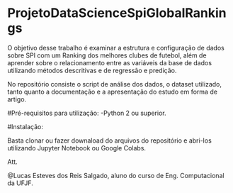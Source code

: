 # ProjetoDataScienceSpiGlobalRankings
O objetivo desse trabalho é examinar a estrutura e configuração de dados sobre SPI com um Ranking dos melhores clubes de futebol, além de aprender sobre o relacionamento entre as variáveis da base de dados utilizando métodos descritivas e de regressão e predição.

No repositório consiste o script de análise dos dados, o dataset utilizado, tanto quanto a documentação e a apresentação do estudo em forma de artigo.

#Pré-requisitos para utilização:
-Python 2 ou superior.

#Instalação:

Basta clonar ou fazer downaload do arquivos do repositório e abri-los utilizando Jupyter Notebook ou Google Colabs.


Att.

@Lucas Esteves dos Reis Salgado, aluno do curso de Eng. Computacional da UFJF.
